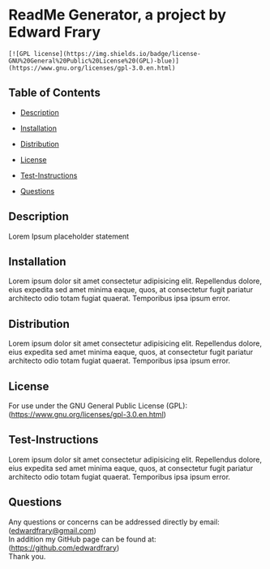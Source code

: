 
  # ReadMe Generator, a project by Edward Frary  
  
    [![GPL license](https://img.shields.io/badge/license-GNU%20General%20Public%20License%20(GPL)-blue)](https://www.gnu.org/licenses/gpl-3.0.en.html)
     

  ## Table of Contents  
  * [Description](#description)  
  * [Installation](#installation)    

    

  * [Distribution](#distribution)  
        

  * [License](#license)  
        

  * [Test-Instructions](#test-instructions)  
        

  * [Questions](#questions)

  ## Description
  Lorem Ipsum placeholder statement  

  
  ## Installation 
  Lorem ipsum dolor sit amet consectetur adipisicing elit. Repellendus dolore, eius expedita sed amet minima eaque, quos, at consectetur fugit pariatur architecto odio totam fugiat quaerat. Temporibus ipsa ipsum error.
      

    

  
  ## Distribution  
  Lorem ipsum dolor sit amet consectetur adipisicing elit. Repellendus dolore, eius expedita sed amet minima eaque, quos, at consectetur fugit pariatur architecto odio totam fugiat quaerat. Temporibus ipsa ipsum error.
      

  
  ## License  
  For use under the GNU General Public License (GPL): (https://www.gnu.org/licenses/gpl-3.0.en.html)
      

  
  ## Test-Instructions  
  Lorem ipsum dolor sit amet consectetur adipisicing elit. Repellendus dolore, eius expedita sed amet minima eaque, quos, at consectetur fugit pariatur architecto odio totam fugiat quaerat. Temporibus ipsa ipsum error.
      
  
  
  ## Questions  
  Any questions or concerns can be addressed directly by email: (edwardfrary@gmail.com)  
  In addition my GitHub page can be found at: (https://github.com/edwardfrary)  
  Thank you.
    
